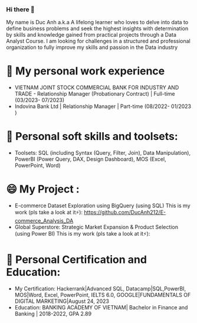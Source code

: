 ### Hi there 👋
My name is Duc Anh a.k.a A lifelong learner who loves to delve into data to define business problems and seek the highest insights with determination by skills and knowledge gained from practical projects through a Data Analyst Course. I am looking for challenges in a structured and professional organization to fully improve my skills and passion in the Data industry
# 🔭 My  personal work experience
- VIETNAM JOINT STOCK COMMERCIAL BANK FOR INDUSTRY AND TRADE - Relationship Manager (Probationary Contract) | Full-time
  (03/2023- 07/2023)
- Indovina Bank Ltd | Relationship Manager | Part-time (08/2022- 01/2023 )
# 🌱 Personal soft skills and toolsets:
- Toolsets: SQL (including Syntax (Query, Filter, Join), Data Manipulation), PowerBI (Power Query, DAX, Design Dashboard), MOS (Excel, PowerPoint, Word)
# 😄 My Project :
- E-commerce Dataset Exploration using BigQuery (using SQL)
  This is my work (pls take a look at it⚡): https://github.com/DucAnh212/E-commerce_Analysis_DA
- Global Superstore: Strategic Market Expansion & Product Selection (using Power BI)
  This is my work (pls take a look at it⚡): 
# 👯 Personal Certification and Education:
- My Certification: Hackerrank|Advanced SQL, Datacamp|SQL,PowerBI, MOS|Word, Excel, PowerPoint, IELTS 6.0, GOOGLE|FUNDAMENTALS OF DIGITAL MARKETING|August 24, 2023
- Education: BANKING ACADEMY OF VIETNAM| Bachelor in Finance and Banking | 2018-2022, GPA 2.89



